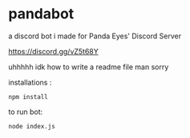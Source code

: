 # pandabot
a discord bot i made for Panda Eyes' Discord Server

https://discord.gg/vZ5t68Y

uhhhhh idk how to write a readme file man sorry


installations : 

`npm install`

to run bot:

`node index.js`
